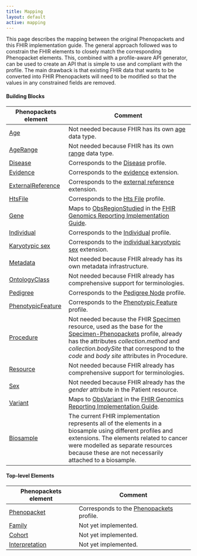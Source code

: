```yaml
---
title: Mapping
layout: default
active: mapping
---
```


This page describes the mapping between the original Phenopackets and this FHIR implementation guide. The general approach followed was to constrain the FHIR elements to closely match the corresponding Phenopacket elements. This, combined with a profile-aware API generator, can be used to create an API that is simple to use and compliant with the profile. The main drawback is that existing FHIR data that wants to be converted into FHIR Phenopackets will need to be modified so that the values in any constrained fields are removed.

#### Building Blocks

| Phenopackets element        | Comment |
| --------------------------- | --------|
| [Age](https://phenopackets-schema.readthedocs.io/en/latest/age.html) | Not needed because FHIR has its own [age](https://www.hl7.org/fhir/datatypes.html#Age) data type.|
| [AgeRange](https://phenopackets-schema.readthedocs.io/en/latest/age.html#agerange) | Not needed because FHIR has its own [range](https://www.hl7.org/fhir/datatypes.html#Range) data type.|
| [Disease](https://phenopackets-schema.readthedocs.io/en/latest/disease.html) | Corresponds to the [Disease](StructureDefinition-Disease.html) profile. |
| [Evidence](https://phenopackets-schema.readthedocs.io/en/latest/evidence.html) | Corresponds to the [evidence](StructureDefinition-evidence.html) extension. |
| [ExternalReference](https://phenopackets-schema.readthedocs.io/en/latest/externalreference.html) | Corresponds to the [external reference](StructureDefinition-external-reference.html) extension. |
| [HtsFile](https://phenopackets-schema.readthedocs.io/en/latest/file.html)| Corresponds to the [Hts File](StructureDefinition-HtsFile.html) profile. |
| [Gene](https://phenopackets-schema.readthedocs.io/en/latest/gene.html)| Maps to [ObsRegionStudied](http://build.fhir.org/ig/HL7/genomics-reporting/obs-region-studied.html) in the [FHIR Genomics Reporting Implementation Guide](http://build.fhir.org/ig/HL7/genomics-reporting/index.html). |
| [Individual](https://phenopackets-schema.readthedocs.io/en/latest/individual.html)| Corresponds to the [Individual](StructureDefinition-Individual.html) profile. |
| [Karyotypic sex](https://phenopackets-schema.readthedocs.io/en/latest/karyotypicsex.html)| Corresponds to the [individual karyotypic sex](StructureDefinition-individual-karyotypic-sex.html) extension. |
| [Metadata](https://phenopackets-schema.readthedocs.io/en/latest/metadata.html)| Not needed because FHIR already has its own metadata infrastructure. |
| [OntologyClass](https://phenopackets-schema.readthedocs.io/en/latest/ontologyclass.html)| Not needed because FHIR already has comprehensive support for terminologies. |
| [Pedigree](https://phenopackets-schema.readthedocs.io/en/latest/pedigree.html) | Corresponds to the [Pedigree Node](StructureDefinition-PedigreeNode.html) profile. |
| [PhenotypicFeature](https://phenopackets-schema.readthedocs.io/en/latest/phenotype.html) | Corresponds to the [Phenotypic Feature](StructureDefinition-PhenotypicFeature.html) profile. |
| [Procedure](https://phenopackets-schema.readthedocs.io/en/latest/procedure.html) | Not needed because the FHIR [Specimen](http://hl7.org/fhir/specimen.html) resource, used as the base for the [Specimen-Phenopackets](StructureDefinition-Specimen-Phenopackets.html) profile, already has the attributes _collection.method_ and _collection.bodySite_ that correspond to the _code_ and _body site_ attributes in Procedure. |
| [Resource](https://phenopackets-schema.readthedocs.io/en/latest/resource.html) | Not needed because FHIR already has comprehensive support for terminologies. |
| [Sex](https://phenopackets-schema.readthedocs.io/en/latest/sex.html) | Not needed because FHIR already has the _gender_ attribute in the Patient resource.|
| [Variant](https://phenopackets-schema.readthedocs.io/en/latest/variant.html) | Maps to [ObsVariant](http://build.fhir.org/ig/HL7/genomics-reporting/obs-variant.html) in the [FHIR Genomics Reporting Implementation Guide](http://build.fhir.org/ig/HL7/genomics-reporting/index.html). |
| [Biosample](https://phenopackets-schema.readthedocs.io/en/latest/biosample.html) | The current FHIR implementation represents all of the elements in a biosample using different profiles and extensions. The elements related to cancer were modelled as separate resources because these are not necessarily attached to a biosample. |

#### Top-level Elements

| Phenopackets element        | Comment |
| --------------------------- | --------|
| [Phenopacket](https://phenopackets-schema.readthedocs.io/en/latest/phenopacket.html) | Corresponds to the [Phenopackets](StructureDefinition-Phenopacket.html) profile. |
| [Family](https://phenopackets-schema.readthedocs.io/en/latest/family.html) | Not yet implemented. |
| [Cohort](https://phenopackets-schema.readthedocs.io/en/latest/cohort.html) | Not yet implemented. |
| [Interpretation](https://phenopackets-schema.readthedocs.io/en/latest/interpretation.html) | Not yet implemented. |

